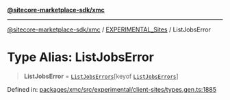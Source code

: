 [**@sitecore-marketplace-sdk/xmc**](../../../../README.md)

***

[@sitecore-marketplace-sdk/xmc](../../../../README.md) / [EXPERIMENTAL\_Sites](../README.md) / ListJobsError

# Type Alias: ListJobsError

> **ListJobsError** = [`ListJobsErrors`](ListJobsErrors.md)\[keyof [`ListJobsErrors`](ListJobsErrors.md)\]

Defined in: [packages/xmc/src/experimental/client-sites/types.gen.ts:1885](https://github.com/Sitecore/marketplace-sdk/blob/main/packages/xmc/src/experimental/client-sites/types.gen.ts#L1885)
